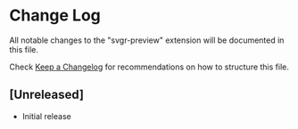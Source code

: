 # Change Log

All notable changes to the "svgr-preview" extension will be documented in this file.

Check [Keep a Changelog](http://keepachangelog.com/) for recommendations on how to structure this file.

## [Unreleased]

- Initial release